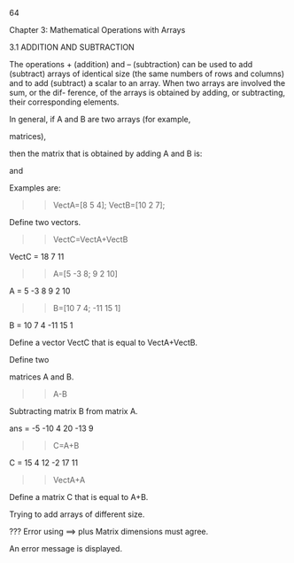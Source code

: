 64

Chapter 3: Mathematical Operations with Arrays

3.1 ADDITION AND SUBTRACTION

The operations + (addition) and – (subtraction) can be used to add (subtract)
arrays  of  identical  size  (the  same  numbers  of  rows  and  columns)  and  to  add
(subtract) a scalar to an array. When two arrays are involved the sum, or the dif-
ference, of the arrays is obtained by adding, or subtracting, their corresponding
elements.

In general, if A and B are two arrays (for example,

 matrices),

then the matrix that is obtained by adding A and B is:

  and

Examples are:

>> VectA=[8 5 4]; VectB=[10 2 7];

Define two vectors.

>> VectC=VectA+VectB

VectC =
    18     7    11

>> A=[5 -3 8; 9 2 10]

A =
     5    -3      8
     9     2     10

>> B=[10 7 4; -11 15 1]

B =
    10      7     4
   -11     15     1

Define a vector VectC that is
equal to VectA+VectB.

Define two

 matrices A and B.

>> A-B

Subtracting matrix B from matrix A.

ans =
     -5   -10     4
     20   -13     9

>> C=A+B

C =
    15     4    12
    -2    17    11

>> VectA+A

Define a matrix C that is equal to A+B.

Trying to add arrays of different size.

??? Error using ==> plus
Matrix dimensions must agree.

An error message is displayed.

>>

